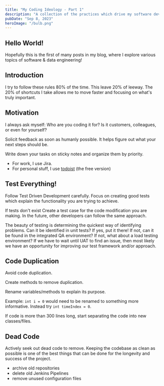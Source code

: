 ```yaml
---
title: "My Coding Ideology - Part 1"
description: "A collection of the practices which drive my software development career"
pubDate: "Sep 8, 2023"
heroImage: "/bulb.png"
---
```


## Hello World!

Hopefully this is the first of many posts in my blog, where I explore various topics of software & data engineering!

## Introduction

I try to follow these rules 80% of the time. This leave 20% of leeway. The 20% of shortcuts I take allows me to move faster and focusing on what's truly important.

## Motivation

I always ask myself: Who are you coding it for? Is it customers, colleagues, or even for yourself? 

Solicit feedback as soon as humanly possible. It helps figure out what your next steps should be.

Write down your tasks on sticky notes and organize them by priority. 
- For work, I use Jira. 
- For personal stuff, I use [todoist](https://todoist.com/) (the free version)

## Test Everything!

Follow Test Driven Development carefully. Focus on creating good tests which explain the functionality you are trying to achieve.

If tests don't exist Create a test case for the code modification you are making. In the future, other developers can follow the same approach.

The beauty of testing is determining the quickest way of identifying problems. Can it be identified in unit tests? If yes, put it there! If not, can it be found in the integrated QA environment? If not, what about a load testing environment? If we have to wait until UAT to find an issue, then most likely we have an opportunity for improving our test framework and/or approach.

## Code Duplication
Avoid code duplication.

Create methods to remove duplication. 

Rename variables/methods to explain its purpose.

Example: 
```int i = 0``` would need to be renamed to something more informative. Instead try ```int timeIndex = 0```.

If code is more than 300 lines long, start separating the code into new classes/files.

## Dead Code
Actively seek out dead code to remove. Keeping the codebase as clean as possible is one of the best things that can be done for the longevity and success of the project.

- archive old repositories
- delete old Jenkins Pipelines
- remove unused configuration files
